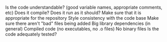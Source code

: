 Is the code understandable? (good variable names, appropriate comments, etc)
Does it compile? Does it run as it should?
Make sure that it is appropriate for the repository
Style consistency with the code base
Make sure there aren't "bad" files being added
Big library dependencies (in general)
Compiled code (no executables, no .o files)
No binary files
Is the code adequately tested?
